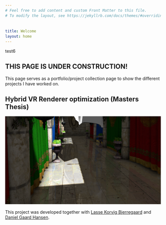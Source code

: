 ```yaml
---
# Feel free to add content and custom Front Matter to this file.
# To modify the layout, see https://jekyllrb.com/docs/themes/#overriding-theme-defaults


title: Welcome
layout: home
---
```


test6

## THIS PAGE IS UNDER CONSTRUCTION!

This page serves as a portfolio/project collection page to show the different projects I have worked on.

## Hybrid VR Renderer optimization (Masters Thesis)
![Image](/img/master_thesis.png)

This project was developed together with [Lasse Korvig Bjerregaard](https://github.com/LasseKB) and [Daniel Gaard Hansen](https://github.com/Freemedude).
